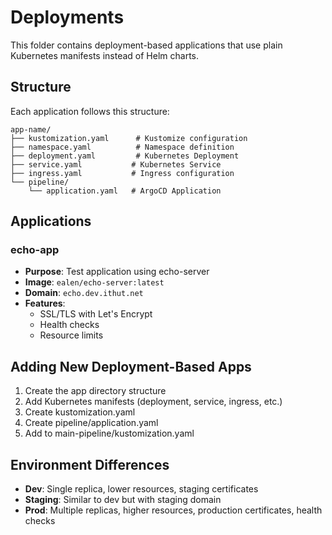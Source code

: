 # Deployments

This folder contains deployment-based applications that use plain Kubernetes manifests instead of Helm charts.

## Structure

Each application follows this structure:
```
app-name/
├── kustomization.yaml      # Kustomize configuration
├── namespace.yaml          # Namespace definition
├── deployment.yaml         # Kubernetes Deployment
├── service.yaml           # Kubernetes Service
├── ingress.yaml           # Ingress configuration
└── pipeline/
    └── application.yaml   # ArgoCD Application
```

## Applications

### echo-app
- **Purpose**: Test application using echo-server
- **Image**: `ealen/echo-server:latest`
- **Domain**: `echo.dev.ithut.net`
- **Features**: 
  - SSL/TLS with Let's Encrypt
  - Health checks
  - Resource limits

## Adding New Deployment-Based Apps

1. Create the app directory structure
2. Add Kubernetes manifests (deployment, service, ingress, etc.)
3. Create kustomization.yaml
4. Create pipeline/application.yaml
5. Add to main-pipeline/kustomization.yaml

## Environment Differences

- **Dev**: Single replica, lower resources, staging certificates
- **Staging**: Similar to dev but with staging domain
- **Prod**: Multiple replicas, higher resources, production certificates, health checks
